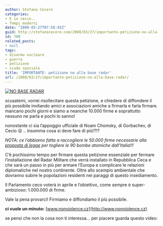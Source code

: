 ```yaml
---
author: Stefano Cecere
categories:
- E io cecio..
- Tempi moderni
date: "2008-03-27T07:58:45Z"
guid: http://stefanocecere.com/2008/03/27/importante-petizione-no-alla-base-radar/
id: 780
related_posts:
- null
tags:
- disarmo nucleare
- guerra
- petizione
- scudo spaziale
title: 'IMPORTANTE: petizione no alla base radar'
url: /2008/03/27/importante-petizione-no-alla-base-radar/
---
```


[![NO BASE RADAR](http://stefanocecere.com/wp-content/uploads/sites/3/2008/03/no_radar.jpg)](http://www.nonviolence.cz)

scusatemi, vorrei risollecitare questa petizione, e chiedere di diffondere il più possibile invitando amici e associazioni amiche a firmarla e farla firmare. mancano pochi giorni e siamo a neanche 10.000 firme e soprattutto nessuno ne parla e pochi lo sanno!
  
nonostante ci sia l&#8217;appoggio ufficiale di Noam Chomsky, di Gorbachev, di Cecio 😮 .. insomma cosa si deve fare di più!?!?

_NOTA: ce l&#8217;abbiamo fatta a raccogliere le 50.000 firme necessarie alla [proposta di legge](http://www.unfuturosenzatomiche.org) per togliere le 90 bombe atomiche dall&#8217;Italia!!!_

C&#8217;è pochissimo tempo per firmare questa petizione essenziale per fermare l&#8217;installazione del Radar Militare che verrà installato in Repubblica Ceca e che sarà un passo in più per armare l&#8217;Europa e complicare le relazioni diplomatiche nel nostro continente. Oltre allo scempio ambientale che dovranno subire le popolazioni residenti nei paraggi di questo insediamento.
  
Il Parlamento ceco voterà in aprile e l&#8217;obiettivo, come sempre è super-ambizioso: 1.000.000 di firme.
  
Vale la pena provarci! Firmiamo e diffondiamo il più possibile.

**ci vuole un minuto:** [www.nonviolence.cz](http://www.nonviolence.cz)

se pensi che non la cosa non ti interessa&#8230; per piacere guarda questo video: